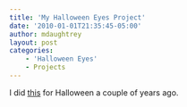 ```yaml
---
title: 'My Halloween Eyes Project'
date: '2010-01-01T21:35:45-05:00'
author: mdaughtrey
layout: post
categories:
    - 'Halloween Eyes'
    - Projects
---
```


I did [this](http://daughtrey.com/proj/heyes) for Halloween a couple of years ago.

